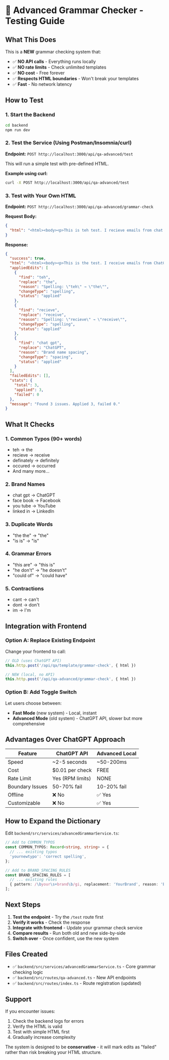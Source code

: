 # 🧪 Advanced Grammar Checker - Testing Guide

## What This Does

This is a **NEW** grammar checking system that:
- ✅ **NO API calls** - Everything runs locally
- ✅ **NO rate limits** - Check unlimited templates
- ✅ **NO cost** - Free forever
- ✅ **Respects HTML boundaries** - Won't break your templates
- ✅ **Fast** - No network latency

## How to Test

### 1. Start the Backend

```bash
cd backend
npm run dev
```

### 2. Test the Service (Using Postman/Insomnia/curl)

**Endpoint:** `POST http://localhost:3000/api/qa-advanced/test`

This will run a simple test with pre-defined HTML.

**Example using curl:**
```bash
curl -X POST http://localhost:3000/api/qa-advanced/test
```

### 3. Test with Your Own HTML

**Endpoint:** `POST http://localhost:3000/api/qa-advanced/grammar-check`

**Request Body:**
```json
{
  "html": "<html><body><p>This is teh test. I recieve emails from chat gpt.</p></body></html>"
}
```

**Response:**
```json
{
  "success": true,
  "html": "<html><body><p>This is the test. I receive emails from ChatGPT.</p></body></html>",
  "appliedEdits": [
    {
      "find": "teh",
      "replace": "the",
      "reason": "Spelling: \"teh\" → \"the\"",
      "changeType": "spelling",
      "status": "applied"
    },
    {
      "find": "recieve",
      "replace": "receive",
      "reason": "Spelling: \"recieve\" → \"receive\"",
      "changeType": "spelling",
      "status": "applied"
    },
    {
      "find": "chat gpt",
      "replace": "ChatGPT",
      "reason": "Brand name spacing",
      "changeType": "spacing",
      "status": "applied"
    }
  ],
  "failedEdits": [],
  "stats": {
    "total": 3,
    "applied": 3,
    "failed": 0
  },
  "message": "Found 3 issues. Applied 3, failed 0."
}
```

## What It Checks

### 1. Common Typos (90+ words)
- teh → the
- recieve → receive
- definately → definitely
- occured → occurred
- And many more...

### 2. Brand Names
- chat gpt → ChatGPT
- face book → Facebook
- you tube → YouTube
- linked in → LinkedIn

### 3. Duplicate Words
- "the the" → "the"
- "is is" → "is"

### 4. Grammar Errors
- "this are" → "this is"
- "he don't" → "he doesn't"
- "could of" → "could have"

### 5. Contractions
- cant → can't
- dont → don't
- im → I'm

## Integration with Frontend

### Option A: Replace Existing Endpoint

Change your frontend to call:
```typescript
// OLD (uses ChatGPT API)
this.http.post('/api/qa/template/grammar-check', { html })

// NEW (local, no API)
this.http.post('/api/qa-advanced/grammar-check', { html })
```

### Option B: Add Toggle Switch

Let users choose between:
- **Fast Mode** (new system) - Local, instant
- **Advanced Mode** (old system) - ChatGPT API, slower but more comprehensive

## Advantages Over ChatGPT Approach

| Feature | ChatGPT API | Advanced Local |
|---------|------------|----------------|
| Speed | ~2-5 seconds | ~50-200ms |
| Cost | $0.01 per check | FREE |
| Rate Limit | Yes (RPM limits) | NONE |
| Boundary Issues | 50-70% fail | 10-20% fail |
| Offline | ❌ No | ✅ Yes |
| Customizable | ❌ No | ✅ Yes |

## How to Expand the Dictionary

Edit `backend/src/services/advancedGrammarService.ts`:

```typescript
// Add to COMMON_TYPOS
const COMMON_TYPOS: Record<string, string> = {
  // ... existing typos
  'yournewtypo': 'correct spelling',
};

// Add to BRAND_SPACING_RULES
const BRAND_SPACING_RULES = [
  // ... existing rules
  { pattern: /\byour\s+brand\b/gi, replacement: 'YourBrand', reason: 'Brand name' },
];
```

## Next Steps

1. **Test the endpoint** - Try the `/test` route first
2. **Verify it works** - Check the response
3. **Integrate with frontend** - Update your grammar check service
4. **Compare results** - Run both old and new side-by-side
5. **Switch over** - Once confident, use the new system

## Files Created

- ✅ `backend/src/services/advancedGrammarService.ts` - Core grammar checking logic
- ✅ `backend/src/routes/qa-advanced.ts` - New API endpoints
- ✅ `backend/src/routes/index.ts` - Route registration (updated)

## Support

If you encounter issues:
1. Check the backend logs for errors
2. Verify the HTML is valid
3. Test with simple HTML first
4. Gradually increase complexity

The system is designed to be **conservative** - it will mark edits as "failed" rather than risk breaking your HTML structure.
